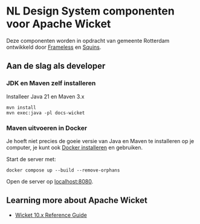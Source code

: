 <!-- @license CC-0.0 -->

# NL Design System componenten voor Apache Wicket

Deze componenten worden in opdracht van gemeente Rotterdam ontwikkeld door
[Frameless] en [Squins].

## Aan de slag als developer

### JDK en Maven zelf installeren

Installeer Java 21 en Maven 3.x

```shell
mvn install
mvn exec:java -pl docs-wicket
```

### Maven uitvoeren in Docker

Je hoeft niet precies de goeie versie van Java en Maven te installeren op je
computer, je kunt ook [Docker installeren] en gebruiken.

Start de server met:

```shell
docker compose up --build --remove-orphans
```

Open de server op [localhost:8080](http://localhost:8080/).

## Learning more about Apache Wicket

- [Wicket 10.x Reference Guide](https://nightlies.apache.org/wicket/guide/10.x/single.html)

[Frameless]: https://frameless.io
[Squins]: https://www.squins.com
[Docker installeren]: https://docs.docker.com/engine/install/
